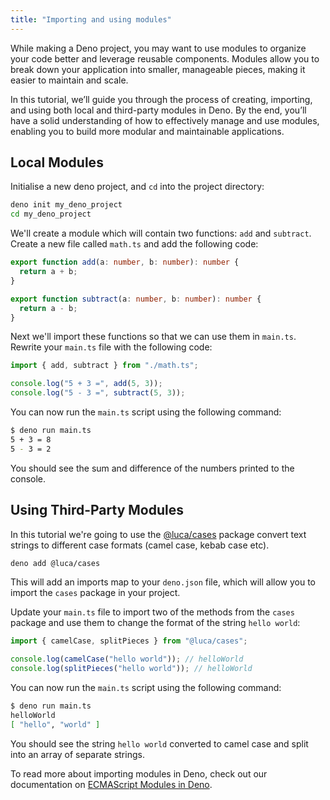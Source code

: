 ```yaml
---
title: "Importing and using modules"
---
```


While making a Deno project, you may want to use modules to organize your code
better and leverage reusable components. Modules allow you to break down your
application into smaller, manageable pieces, making it easier to maintain and
scale.

In this tutorial, we’ll guide you through the process of creating, importing,
and using both local and third-party modules in Deno. By the end, you’ll have a
solid understanding of how to effectively manage and use modules, enabling you
to build more modular and maintainable applications.

## Local Modules

Initialise a new deno project, and `cd` into the project directory:

```bash
deno init my_deno_project
cd my_deno_project
```

We'll create a module which will contain two functions: `add` and `subtract`.
Create a new file called `math.ts` and add the following code:

```typescript title="math.ts"
export function add(a: number, b: number): number {
  return a + b;
}

export function subtract(a: number, b: number): number {
  return a - b;
}
```

Next we'll import these functions so that we can use them in `main.ts`. Rewrite
your `main.ts` file with the following code:

```typescript title="main.ts"
import { add, subtract } from "./math.ts";

console.log("5 + 3 =", add(5, 3));
console.log("5 - 3 =", subtract(5, 3));
```

You can now run the `main.ts` script using the following command:

```bash
$ deno run main.ts
5 + 3 = 8
5 - 3 = 2
```

You should see the sum and difference of the numbers printed to the console.

## Using Third-Party Modules

In this tutorial we're going to use the
[@luca/cases](https://jsr.io/@luca/cases) package convert text strings to
different case formats (camel case, kebab case etc).

```bash
deno add @luca/cases
```

This will add an imports map to your `deno.json` file, which will allow you to
import the `cases` package in your project.

Update your `main.ts` file to import two of the methods from the `cases` package
and use them to change the format of the string `hello world`:

```typescript title="main.ts"
import { camelCase, splitPieces } from "@luca/cases";

console.log(camelCase("hello world")); // helloWorld
console.log(splitPieces("hello world")); // helloWorld
```

You can now run the `main.ts` script using the following command:

```bash
$ deno run main.ts
helloWorld
[ "hello", "world" ]
```

You should see the string `hello world` converted to camel case and split into
an array of separate strings.

To read more about importing modules in Deno, check out our documentation on
[ECMAScript Modules in Deno](/runtime/manual/basics/modules/).
